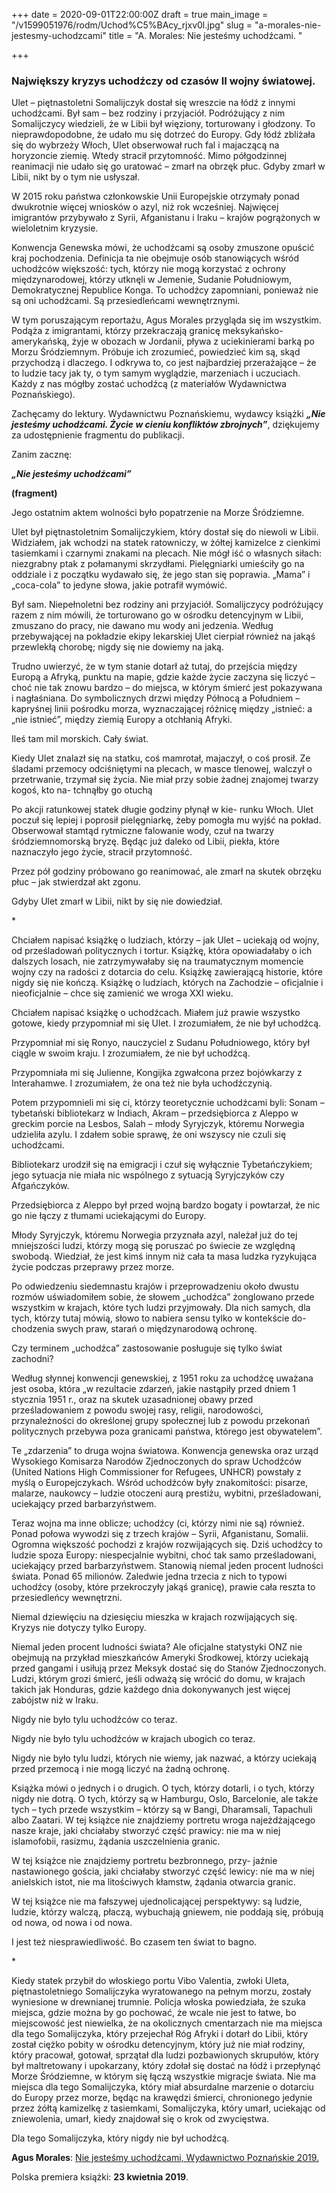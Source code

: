 +++
date = 2020-09-01T22:00:00Z
draft = true
main_image = "/v1599051976/rodm/Uchod%C5%BAcy_rjxv0l.jpg"
slug = "a-morales-nie-jestesmy-uchodzcami"
title = "A. Morales: Nie jesteśmy uchodźcami. "

+++
### **Największy kryzys uchodźczy od czasów II wojny światowej.** 

Ulet – piętnastoletni Somalijczyk dostał się wreszcie na łódź z innymi uchodźcami. Był sam – bez rodziny i przyjaciół. Podróżujący z nim Somalijczycy wiedzieli, że w Libii był więziony, torturowany i głodzony. To nieprawdopodobne, że udało mu się dotrzeć do Europy. Gdy łódź zbliżała się do wybrzeży Włoch, Ulet obserwował ruch fal i majaczącą na horyzoncie ziemię. Wtedy stracił przytomność. Mimo półgodzinnej reanimacji nie udało się go uratować – zmarł na obrzęk płuc. Gdyby zmarł w Libii, nikt by o tym nie usłyszał.

W 2015 roku państwa członkowskie Unii Europejskie otrzymały ponad dwukrotnie więcej wniosków o azyl, niż rok wcześniej. Najwięcej imigrantów przybywało z Syrii, Afganistanu i Iraku – krajów pogrążonych w wieloletnim kryzysie.

Konwencja Genewska mówi, że uchodźcami są osoby zmuszone opuścić kraj pochodzenia. Definicja ta nie obejmuje osób stanowiących wśród uchodźców większość: tych, którzy nie mogą korzystać z ochrony międzynarodowej, którzy utknęli w Jemenie, Sudanie Południowym, Demokratycznej Republice Konga. To uchodźcy zapomniani, ponieważ nie są oni uchodźcami. Są przesiedleńcami wewnętrznymi.

W tym poruszającym reportażu, Agus Morales przygląda się im wszystkim. Podąża z imigrantami, którzy przekraczają granicę meksykańsko-amerykańską, żyje w obozach w Jordanii, pływa z uciekinierami barką po Morzu Śródziemnym. Próbuje ich zrozumieć, powiedzieć kim są, skąd przychodzą i dlaczego. I odkrywa to, co jest najbardziej przerażające – że to ludzie tacy jak ty, o tym samym wyglądzie, marzeniach i uczuciach. Każdy z nas mógłby zostać uchodźcą (z materiałów Wydawnictwa Poznańskiego).

Zachęcamy do lektury. Wydawnictwu Poznańskiemu, wydawcy książki **_„Nie jesteśmy uchodźcami. Życie w cieniu konfliktów zbrojnych”_**, dziękujemy za udostępnienie fragmentu do publikacji.

Zanim zacznę:

**_„Nie jesteśmy uchodźcami”_**

**(fragment)**

Jego ostatnim aktem wolności było popatrzenie na Morze Śródziemne.

Ulet był piętnastoletnim Somalijczykiem, który dostał się do niewoli w Libii. Widziałem, jak wchodzi na statek ratowniczy, w żółtej kamizelce z cienkimi tasiemkami i czarnymi znakami na plecach. Nie mógł iść o własnych siłach: niezgrabny ptak z połamanymi skrzydłami. Pielęgniarki umieściły go na oddziale i z początku wydawało się, że jego stan się poprawia. „Mama” i „coca-cola” to jedyne słowa, jakie potrafił wymówić.

Był sam. Niepełnoletni bez rodziny ani przyjaciół. Somalijczycy podróżujący razem z nim mówili, że torturowano go w ośrodku detencyjnym w Libii, zmuszano do pracy, nie dawano mu wody ani jedzenia. Według przebywającej na pokładzie ekipy lekarskiej Ulet cierpiał również na jakąś przewlekłą chorobę; nigdy się nie dowiemy na jaką.

Trudno uwierzyć, że w tym stanie dotarł aż tutaj, do przejścia między Europą a Afryką, punktu na mapie, gdzie każde życie zaczyna się liczyć – choć nie tak znowu bardzo – do miejsca, w którym śmierć jest pokazywana i nagłaśniana. Do symbolicznych drzwi między Północą a Południem – kapryśnej linii pośrodku morza, wyznaczającej różnicę między „istnieć: a „nie istnieć”, między ziemią Europy a otchłanią Afryki.

Ileś tam mil morskich. Cały świat.

Kiedy Ulet znalazł się na statku, coś mamrotał, majaczył, o coś prosił. Ze śladami przemocy odciśniętymi na plecach, w masce tlenowej, walczył o przetrwanie, trzymał się życia. Nie miał przy sobie żadnej znajomej twarzy kogoś, kto na- tchnąłby go otuchą

Po akcji ratunkowej statek długie godziny płynął w kie- runku Włoch. Ulet poczuł się lepiej i poprosił pielęgniarkę, żeby pomogła mu wyjść na pokład. Obserwował stamtąd rytmiczne falowanie wody, czuł na twarzy śródziemnomorską bryzę. Będąc już daleko od Libii, piekła, które naznaczyło jego życie, stracił przytomność.

Przez pół godziny próbowano go reanimować, ale zmarł na skutek obrzęku płuc – jak stwierdzał akt zgonu.

Gdyby Ulet zmarł w Libii, nikt by się nie dowiedział.

\*

Chciałem napisać książkę o ludziach, którzy – jak Ulet – uciekają od wojny, od prześladowań politycznych i tortur. Książkę, która opowiadałaby o ich dalszych losach, nie zatrzymywałaby się na traumatycznym momencie wojny czy na radości z dotarcia do celu. Książkę zawierającą historie, które nigdy się nie kończą. Książkę o ludziach, których na Zachodzie – oficjalnie i nieoficjalnie – chce się zamienić we wroga XXI wieku.

Chciałem napisać książkę o uchodźcach. Miałem już prawie wszystko gotowe, kiedy przypomniał mi się Ulet. I zrozumiałem, że nie był uchodźcą.

Przypomniał mi się Ronyo, nauczyciel z Sudanu Południowego, który był ciągle w swoim kraju. I zrozumiałem, że nie był uchodźcą.

Przypomniała mi się Julienne, Kongijka zgwałcona przez bojówkarzy z Interahamwe. I zrozumiałem, że ona też nie była uchodźczynią.

Potem przypomnieli mi się ci, którzy teoretycznie uchodźcami byli: Sonam – tybetański bibliotekarz w Indiach, Akram – przedsiębiorca z Aleppo w greckim porcie na Lesbos, Salah – młody Syryjczyk, któremu Norwegia udzieliła azylu. I zdałem sobie sprawę, że oni wszyscy nie czuli się uchodźcami.

Bibliotekarz urodził się na emigracji i czuł się wyłącznie Tybetańczykiem; jego sytuacja nie miała nic wspólnego z sytuacją Syryjczyków czy Afgańczyków.

Przedsiębiorca z Aleppo był przed wojną bardzo bogaty i powtarzał, że nic go nie łączy z tłumami uciekającymi do Europy.

Młody Syryjczyk, któremu Norwegia przyznała azyl, należał już do tej mniejszości ludzi, którzy mogą się poruszać po świecie ze względną swobodą. Wiedział, że jest kimś innym niż cała ta masa ludzka ryzykująca życie podczas przeprawy przez morze.

Po odwiedzeniu siedemnastu krajów i przeprowadzeniu około dwustu rozmów uświadomiłem sobie, że słowem „uchodźca” żonglowano przede wszystkim w krajach, które tych ludzi przyjmowały. Dla nich samych, dla tych, którzy tutaj mówią, słowo to nabiera sensu tylko w kontekście do- chodzenia swych praw, starań o międzynarodową ochronę.

Czy terminem „uchodźca” zastosowanie posługuje się tylko świat zachodni?

Według słynnej konwencji genewskiej, z 1951 roku za uchodźcę uważana jest osoba, która „w rezultacie zdarzeń, jakie nastąpiły przed dniem 1 stycznia 1951 r., oraz na skutek uzasadnionej obawy przed prześladowaniem z powodu swojej rasy, religii, narodowości, przynależności do określonej grupy społecznej lub z powodu przekonań politycznych przebywa poza granicami państwa, którego jest obywatelem”.

Te „zdarzenia” to druga wojna światowa. Konwencja genewska oraz urząd Wysokiego Komisarza Narodów Zjednoczonych do spraw Uchodźców (United Nations High Commissioner for Refugees, UNHCR) powstały z myślą o Europejczykach. Wśród uchodźców były znakomitości: pisarze, malarze, naukowcy – ludzie otoczeni aurą prestiżu, wybitni, prześladowani, uciekający przed barbarzyństwem.

Teraz wojna ma inne oblicze; uchodźcy (ci, którzy nimi nie są) również. Ponad połowa wywodzi się z trzech krajów – Syrii, Afganistanu, Somalii. Ogromna większość pochodzi z krajów rozwijających się. Dziś uchodźcy to ludzie spoza Europy: niespecjalnie wybitni, choć tak samo prześladowani, uciekający przed barbarzyństwem. Stanowią niemal jeden procent ludności świata. Ponad 65 milionów. Zaledwie jedna trzecia z nich to typowi uchodźcy (osoby, które przekroczyły jakąś granicę), prawie cała reszta to przesiedleńcy wewnętrzni.

Niemal dziewięciu na dziesięciu mieszka w krajach rozwijających się. Kryzys nie dotyczy tylko Europy.

Niemal jeden procent ludności świata? Ale oficjalne statystyki ONZ nie obejmują na przykład mieszkańców Ameryki Środkowej, którzy uciekają przed gangami i usiłują przez Meksyk dostać się do Stanów Zjednoczonych. Ludzi, którym grozi śmierć, jeśli odważą się wrócić do domu, w krajach takich jak Honduras, gdzie każdego dnia dokonywanych jest więcej zabójstw niż w Iraku.

Nigdy nie było tylu uchodźców co teraz.

Nigdy nie było tylu uchodźców w krajach ubogich co teraz.

Nigdy nie było tylu ludzi, których nie wiemy, jak nazwać, a którzy uciekają przed przemocą i nie mogą liczyć na żadną ochronę.

Książka mówi o jednych i o drugich. O tych, którzy dotarli, i o tych, którzy nigdy nie dotrą. O tych, którzy są w Hamburgu, Oslo, Barcelonie, ale także tych – tych przede wszystkim – którzy są w Bangi, Dharamsali, Tapachuli albo Zaatari. W tej książce nie znajdziemy portretu wroga najeżdżającego nasze kraje, jaki chciałaby stworzyć część prawicy: nie ma w niej islamofobii, rasizmu, żądania uszczelnienia granic.

W tej książce nie znajdziemy portretu bezbronnego, przy- jaźnie nastawionego gościa, jaki chciałaby stworzyć część lewicy: nie ma w niej anielskich istot, nie ma litościwych kłamstw, żądania otwarcia granic.

W tej książce nie ma fałszywej ujednolicającej perspektywy: są ludzie, ludzie, którzy walczą, płaczą, wybuchają gniewem, nie poddają się, próbują od nowa, od nowa i od nowa.

I jest też niesprawiedliwość. Bo czasem ten świat to bagno.

\*

Kiedy statek przybił do włoskiego portu Vibo Valentia, zwłoki Uleta, piętnastoletniego Somalijczyka wyratowanego na pełnym morzu, zostały wyniesione w drewnianej trumnie. Policja włoska powiedziała, że szuka miejsca, gdzie można by go pochować, że wcale nie jest to łatwe, bo miejscowość jest niewielka, że na okolicznych cmentarzach nie ma miejsca dla tego Somalijczyka, który przejechał Róg Afryki i dotarł do Libii, który został ciężko pobity w ośrodku detencyjnym, który już nie miał rodziny, który pracował, gotował, sprzątał dla ludzi pozbawionych skrupułów, który był maltretowany i upokarzany, który zdołał się dostać na łódź i przepłynąć Morze Śródziemne, w którym się łączą wszystkie migracje świata. Nie ma miejsca dla tego Somalijczyka, który miał absurdalne marzenie o dotarciu do Europy przez morze, będąc na krawędzi śmierci, chronionego jedynie przez żółtą kamizelkę z tasiemkami, Somalijczyka, który umarł, uciekając od zniewolenia, umarł, kiedy znajdował się o krok od zwycięstwa.

Dla tego Somalijczyka, który nigdy nie był uchodźcą.

**Agus Morales**: [Nie jesteśmy uchodźcami, Wydawnictwo Poznańskie 2019.](https://wydawnictwopoznanskie.pl/produkt/nie-jestesmy-uchodzcami/ "https://wydawnictwopoznanskie.pl/produkt/nie-jestesmy-uchodzcami/") 

Polska premiera książki: **23 kwietnia 2019**. 
